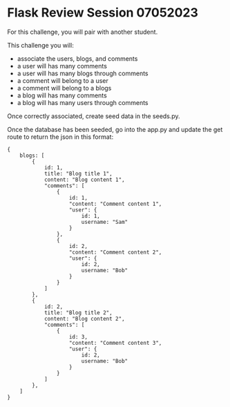 # Flask Review Session 07052023

For this challenge, you will pair with another student.

This challenge you will:
* associate the users, blogs, and comments
* a user will has many comments
* a user will has many blogs through comments
* a comment will belong to a user
* a comment will belong to a blogs
* a blog will has many comments
* a blog will has many users through comments

Once correctly associated, create seed data in the seeds.py.

Once the database has been seeded, go into the app.py and update the get route to return the json in this format:

```
{
    blogs: [
        {
            id: 1,
            title: "Blog title 1",
            content: "Blog content 1",
            "comments": [
                {
                    id: 1,
                    "content: "Comment content 1",
                    "user": {
                        id: 1,
                        username: "Sam"
                    }
                },
                {
                    id: 2,
                    "content: "Comment content 2",
                    "user": {
                        id: 2,
                        username: "Bob"
                    }
                }
            ]
        },
        {
            id: 2,
            title: "Blog title 2",
            content: "Blog content 2",
            "comments": [
                {
                    id: 3,
                    "content: "Comment content 3",
                    "user": {
                        id: 2,
                        username: "Bob"
                    }
                }
            ]
        },
    ]
}
```